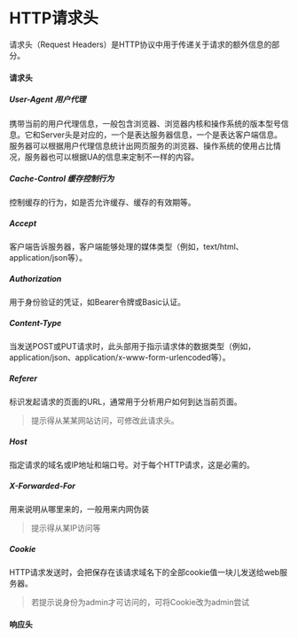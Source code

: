 # HTTP请求头
请求头（Request Headers）是HTTP协议中用于传递关于请求的额外信息的部分。

#### 请求头
##### User-Agent 用户代理
携带当前的用户代理信息，一般包含浏览器、浏览器内核和操作系统的版本型号信息。它和Server头是对应的，一个是表达服务器信息，一个是表达客户端信息。服务器可以根据用户代理信息统计出网页服务的浏览器、操作系统的使用占比情况，服务器也可以根据UA的信息来定制不一样的内容。

##### Cache-Control 缓存控制行为
控制缓存的行为，如是否允许缓存、缓存的有效期等。
##### Accept
客户端告诉服务器，客户端能够处理的媒体类型（例如，text/html、application/json等）。

##### Authorization
用于身份验证的凭证，如Bearer令牌或Basic认证。

##### Content-Type
当发送POST或PUT请求时，此头部用于指示请求体的数据类型（例如，application/json、application/x-www-form-urlencoded等）。

##### Referer
标识发起请求的页面的URL，通常用于分析用户如何到达当前页面。

> 提示得从某某网站访问，可修改此请求头。

##### Host
指定请求的域名或IP地址和端口号。对于每个HTTP请求，这是必需的。

##### X-Forwarded-For
用来说明从哪里来的，一般用来内网伪装

> 提示得从某IP访问等

##### Cookie
HTTP请求发送时，会把保存在该请求域名下的全部cookie值一块儿发送给web服务器。

> 若提示说身份为admin才可访问的，可将Cookie改为admin尝试

#### 响应头
